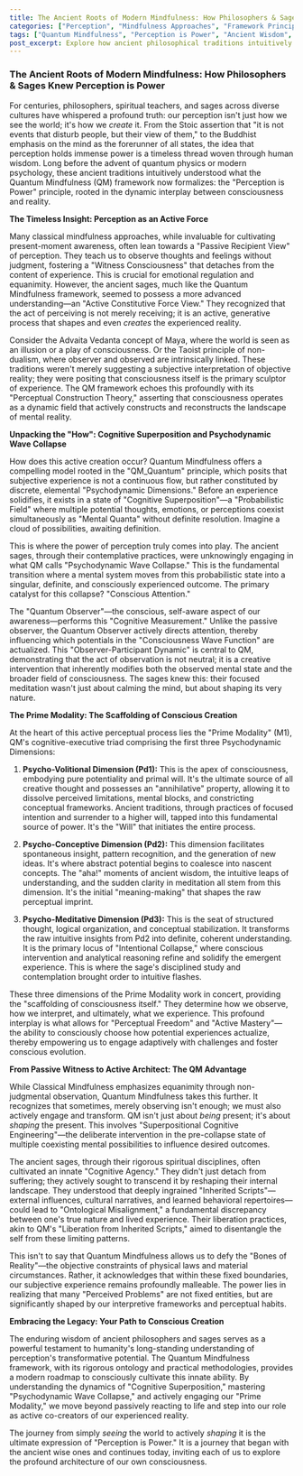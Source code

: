 ```yaml
---
title: The Ancient Roots of Modern Mindfulness: How Philosophers & Sages Knew Perception is Power
categories: ["Perception", "Mindfulness Approaches", "Framework Principles"]
tags: ["Quantum Mindfulness", "Perception is Power", "Ancient Wisdom", "Cognitive Superposition", "Psychodynamic Dimensions", "Conscious Observation", "Self-Mastery", "Mindfulness Evolution"]
post_excerpt: Explore how ancient philosophical traditions intuitively grasped the profound power of perception, predating modern psychological insights. This article delves into the Quantum Mindfulness framework, revealing how its concepts like "Cognitive Superposition" and the "Observer-Participant Dynamic" provide a contemporary lens to understand and harness this timeless wisdom for active reality construction.
---
```


### The Ancient Roots of Modern Mindfulness: How Philosophers & Sages Knew Perception is Power

For centuries, philosophers, spiritual teachers, and sages across diverse cultures have whispered a profound truth: our perception isn't just how we see the world; it's how we *create* it. From the Stoic assertion that "it is not events that disturb people, but their view of them," to the Buddhist emphasis on the mind as the forerunner of all states, the idea that perception holds immense power is a timeless thread woven through human wisdom. Long before the advent of quantum physics or modern psychology, these ancient traditions intuitively understood what the Quantum Mindfulness (QM) framework now formalizes: the "Perception is Power" principle, rooted in the dynamic interplay between consciousness and reality.

**The Timeless Insight: Perception as an Active Force**

Many classical mindfulness approaches, while invaluable for cultivating present-moment awareness, often lean towards a "Passive Recipient View" of perception. They teach us to observe thoughts and feelings without judgment, fostering a "Witness Consciousness" that detaches from the content of experience. This is crucial for emotional regulation and equanimity. However, the ancient sages, much like the Quantum Mindfulness framework, seemed to possess a more advanced understanding—an "Active Constitutive Force View." They recognized that the act of perceiving is not merely receiving; it is an active, generative process that shapes and even *creates* the experienced reality.

Consider the Advaita Vedanta concept of Maya, where the world is seen as an illusion or a play of consciousness. Or the Taoist principle of non-dualism, where observer and observed are intrinsically linked. These traditions weren't merely suggesting a subjective interpretation of objective reality; they were positing that consciousness itself is the primary sculptor of experience. The QM framework echoes this profoundly with its "Perceptual Construction Theory," asserting that consciousness operates as a dynamic field that actively constructs and reconstructs the landscape of mental reality.

**Unpacking the "How": Cognitive Superposition and Psychodynamic Wave Collapse**

How does this active creation occur? Quantum Mindfulness offers a compelling model rooted in the "QM_Quantum" principle, which posits that subjective experience is not a continuous flow, but rather constituted by discrete, elemental "Psychodynamic Dimensions." Before an experience solidifies, it exists in a state of "Cognitive Superposition"—a "Probabilistic Field" where multiple potential thoughts, emotions, or perceptions coexist simultaneously as "Mental Quanta" without definite resolution. Imagine a cloud of possibilities, awaiting definition.

This is where the power of perception truly comes into play. The ancient sages, through their contemplative practices, were unknowingly engaging in what QM calls "Psychodynamic Wave Collapse." This is the fundamental transition where a mental system moves from this probabilistic state into a singular, definite, and consciously experienced outcome. The primary catalyst for this collapse? "Conscious Attention."

The "Quantum Observer"—the conscious, self-aware aspect of our awareness—performs this "Cognitive Measurement." Unlike the passive observer, the Quantum Observer actively directs attention, thereby influencing which potentials in the "Consciousness Wave Function" are actualized. This "Observer-Participant Dynamic" is central to QM, demonstrating that the act of observation is not neutral; it is a creative intervention that inherently modifies both the observed mental state and the broader field of consciousness. The sages knew this: their focused meditation wasn't just about calming the mind, but about shaping its very nature.

**The Prime Modality: The Scaffolding of Conscious Creation**

At the heart of this active perceptual process lies the "Prime Modality" (M1), QM's cognitive-executive triad comprising the first three Psychodynamic Dimensions:

1.  **Psycho-Volitional Dimension (Pd1):** This is the apex of consciousness, embodying pure potentiality and primal will. It's the ultimate source of all creative thought and possesses an "annihilative" property, allowing it to dissolve perceived limitations, mental blocks, and constricting conceptual frameworks. Ancient traditions, through practices of focused intention and surrender to a higher will, tapped into this fundamental source of power. It's the "Will" that initiates the entire process.

2.  **Psycho-Conceptive Dimension (Pd2):** This dimension facilitates spontaneous insight, pattern recognition, and the generation of new ideas. It's where abstract potential begins to coalesce into nascent concepts. The "aha!" moments of ancient wisdom, the intuitive leaps of understanding, and the sudden clarity in meditation all stem from this dimension. It's the initial "meaning-making" that shapes the raw perceptual imprint.

3.  **Psycho-Meditative Dimension (Pd3):** This is the seat of structured thought, logical organization, and conceptual stabilization. It transforms the raw intuitive insights from Pd2 into definite, coherent understanding. It is the primary locus of "Intentional Collapse," where conscious intervention and analytical reasoning refine and solidify the emergent experience. This is where the sage's disciplined study and contemplation brought order to intuitive flashes.

These three dimensions of the Prime Modality work in concert, providing the "scaffolding of consciousness itself." They determine how we observe, how we interpret, and ultimately, what we experience. This profound interplay is what allows for "Perceptual Freedom" and "Active Mastery"—the ability to consciously choose how potential experiences actualize, thereby empowering us to engage adaptively with challenges and foster conscious evolution.

**From Passive Witness to Active Architect: The QM Advantage**

While Classical Mindfulness emphasizes equanimity through non-judgmental observation, Quantum Mindfulness takes this further. It recognizes that sometimes, merely observing isn't enough; we must also actively engage and transform. QM isn't just about *being* present; it's about *shaping* the present. This involves "Superpositional Cognitive Engineering"—the deliberate intervention in the pre-collapse state of multiple coexisting mental possibilities to influence desired outcomes.

The ancient sages, through their rigorous spiritual disciplines, often cultivated an innate "Cognitive Agency." They didn't just detach from suffering; they actively sought to transcend it by reshaping their internal landscape. They understood that deeply ingrained "Inherited Scripts"—external influences, cultural narratives, and learned behavioral repertoires—could lead to "Ontological Misalignment," a fundamental discrepancy between one's true nature and lived experience. Their liberation practices, akin to QM's "Liberation from Inherited Scripts," aimed to disentangle the self from these limiting patterns.

This isn't to say that Quantum Mindfulness allows us to defy the "Bones of Reality"—the objective constraints of physical laws and material circumstances. Rather, it acknowledges that within these fixed boundaries, our subjective experience remains profoundly malleable. The power lies in realizing that many "Perceived Problems" are not fixed entities, but are significantly shaped by our interpretive frameworks and perceptual habits.

**Embracing the Legacy: Your Path to Conscious Creation**

The enduring wisdom of ancient philosophers and sages serves as a powerful testament to humanity's long-standing understanding of perception's transformative potential. The Quantum Mindfulness framework, with its rigorous ontology and practical methodologies, provides a modern roadmap to consciously cultivate this innate ability. By understanding the dynamics of "Cognitive Superposition," mastering "Psychodynamic Wave Collapse," and actively engaging our "Prime Modality," we move beyond passively reacting to life and step into our role as active co-creators of our experienced reality.

The journey from simply *seeing* the world to actively *shaping* it is the ultimate expression of "Perception is Power." It is a journey that began with the ancient wise ones and continues today, inviting each of us to explore the profound architecture of our own consciousness.
